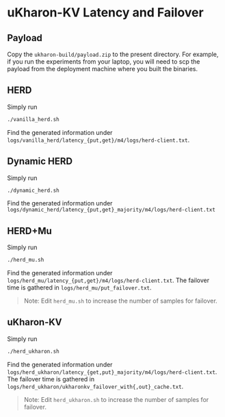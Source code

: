 # uKharon-KV Latency and Failover

## Payload
Copy the `ukharon-build/payload.zip` to the present directory.
For example, if you run the experiments from your laptop, you will need to scp the payload from the deployment machine where you built the binaries.

## HERD
Simply run
```sh
./vanilla_herd.sh
```
Find the generated information under `logs/vanilla_herd/latency_{put,get}/m4/logs/herd-client.txt`.

## Dynamic HERD 
Simply run
```sh
./dynamic_herd.sh
```
Find the generated information under `logs/dynamic_herd/latency_{put,get}_majority/m4/logs/herd-client.txt`

## HERD+Mu
Simply run
```sh
./herd_mu.sh
```
Find the generated information under `logs/herd_mu/latency_{put,get}/m4/logs/herd-client.txt`.
The failover time is gathered in `logs/herd_mu/put_failover.txt`.
> Note: Edit `herd_mu.sh` to increase the number of samples for failover.

## uKharon-KV
Simply run
```sh
./herd_ukharon.sh
```
Find the generated information under `logs/herd_ukharon/latency_{get,put}_majority/m4/logs/herd-client.txt`.
The failover time is gathered in `logs/herd_ukharon/ukharonkv_failover_with{,out}_cache.txt`.
> Note: Edit `herd_ukharon.sh` to increase the number of samples for failover.
